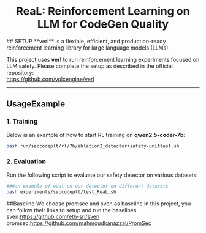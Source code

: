 <h1 style="text-align: center;">ReaL: Reinforcement Learning on LLM for CodeGen Quality</h1>
## SETUP
**verl** is a flexible, efficient, and production-ready reinforcement learning library for large language models (LLMs).

This project uses **verl** to run reinforcement learning experiments focused on LLM safety. Please complete the setup as described in the official repository:  
https://github.com/volcengine/verl

---

## UsageExample

### 1. Training

Below is an example of how to start RL training on **qwen2.5-coder-7b**:

```bash
bash run/seccodeplt/rl/7b/ablation2_detector+safety-unittest.sh
```
### 2. Evaluation

Run the following script to evaluate our safety detector on various datasets:
```bash
###an example of eval on our detector on different datasets
bash experiments/seccodeplt/test_ReaL.sh
```
##Baseline
We choose promsec and sven as baseline in this project, you can follow their links to setup and run the baselines
sven:https://github.com/eth-sri/sven
promsec:https://github.com/mahmoudkanazzal/PromSec

